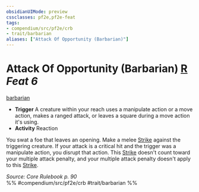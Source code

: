 ```yaml
---
obsidianUIMode: preview
cssclasses: pf2e,pf2e-feat
tags:
- compendium/src/pf2e/crb
- trait/barbarian
aliases: ["Attack Of Opportunity (Barbarian)"]
---
```

# Attack Of Opportunity (Barbarian)  [R](rules/core-rulebook/chapter-9-playing-the-game.md#Actions "Reaction") *Feat 6*  
[barbarian](rules/traits/barbarian.md "Barbarian Class Trait")  

- **Trigger** A creature within your reach uses a manipulate action or a move action, makes a ranged attack, or leaves a square during a move action it's using.
- **Activity** Reaction

You swat a foe that leaves an opening. Make a melee [Strike](rules/actions/strike.md) against the triggering creature. If your attack is a critical hit and the trigger was a manipulate action, you disrupt that action. This [Strike](rules/actions/strike.md) doesn't count toward your multiple attack penalty, and your multiple attack penalty doesn't apply to this [Strike](rules/actions/strike.md).

*Source: Core Rulebook p. 90*  
%% #compendium/src/pf2e/crb #trait/barbarian %%